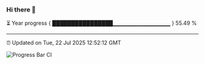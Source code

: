 ### Hi there 👋

⏳ Year progress { ████████████████▁▁▁▁▁▁▁▁▁▁▁▁▁▁ } 55.49 %

---

⏰ Updated on Tue, 22 Jul 2025 12:52:12 GMT

![Progress Bar CI](https://github.com/liununu/liununu/workflows/Progress%20Bar%20CI/badge.svg)

